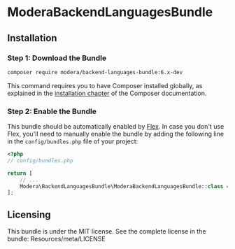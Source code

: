 # ModeraBackendLanguagesBundle

## Installation

### Step 1: Download the Bundle

``` bash
composer require modera/backend-languages-bundle:6.x-dev
```

This command requires you to have Composer installed globally, as explained
in the [installation chapter](https://getcomposer.org/doc/00-intro.md) of the Composer documentation.

### Step 2: Enable the Bundle

This bundle should be automatically enabled by [Flex](https://symfony.com/doc/current/setup/flex.html).
In case you don't use Flex, you'll need to manually enable the bundle by
adding the following line in the `config/bundles.php` file of your project:

``` php
<?php
// config/bundles.php

return [
    // ...
    Modera\BackendLanguagesBundle\ModeraBackendLanguagesBundle::class => ['all' => true],
];
```

## Licensing

This bundle is under the MIT license. See the complete license in the bundle:
Resources/meta/LICENSE
